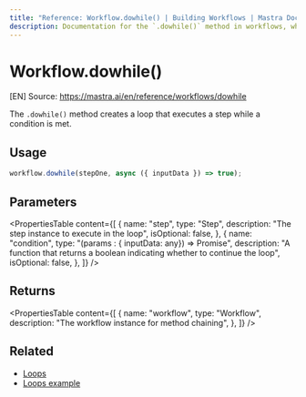 ```yaml
---
title: "Reference: Workflow.dowhile() | Building Workflows | Mastra Docs"
description: Documentation for the `.dowhile()` method in workflows, which creates a loop that executes a step while a condition is met.
---
```


# Workflow.dowhile()
[EN] Source: https://mastra.ai/en/reference/workflows/dowhile

The `.dowhile()` method creates a loop that executes a step while a condition is met.

## Usage

```typescript
workflow.dowhile(stepOne, async ({ inputData }) => true);
```

## Parameters

<PropertiesTable
  content={[
    {
      name: "step",
      type: "Step",
      description: "The step instance to execute in the loop",
      isOptional: false,
    },
    {
      name: "condition",
      type: "(params : { inputData: any}) => Promise<boolean>",
      description:
        "A function that returns a boolean indicating whether to continue the loop",
      isOptional: false,
    },
  ]}
/>

## Returns

<PropertiesTable
  content={[
    {
      name: "workflow",
      type: "Workflow",
      description: "The workflow instance for method chaining",
    },
  ]}
/>

## Related

- [Loops](../../docs/workflows/flow-control.mdx#loops)
- [Loops example](../../examples/workflows/control-flow.mdx)


